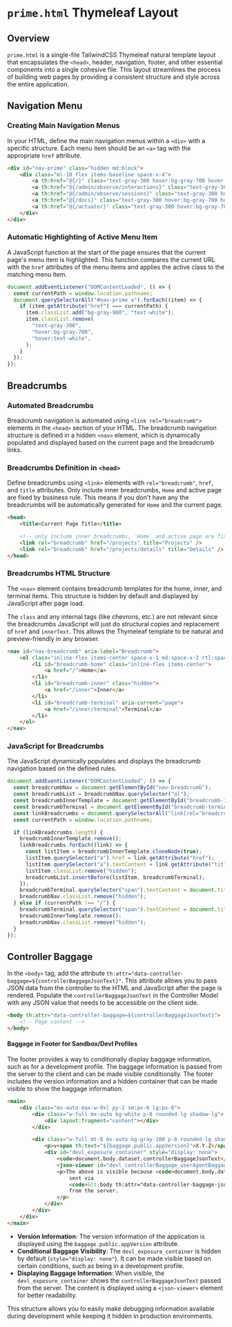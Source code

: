 # `prime.html` Thymeleaf Layout

## Overview

`prime.html` is a single-file TailwindCSS Thymeleaf natural template layout that
encapsulates the `<head>`, header, navigation, footer, and other essential
components into a single cohesive file. This layout streamlines the process of
building web pages by providing a consistent structure and style across the
entire application.

## Navigation Menu

### Creating Main Navigation Menus

In your HTML, define the main navigation menus within a `<div>` with a specific
structure. Each menu item should be an `<a>` tag with the appropriate `href`
attribute.

```html
<div id="nav-prime" class="hidden md:block">
    <div class="ml-10 flex items-baseline space-x-4">
        <a th:href="@{/}" class="text-gray-300 hover:bg-gray-700 hover:text-white rounded-md px-3 py-2 text-sm font-medium">Welcome</a>
        <a th:href="@{/admin/observe/interactions}" class="text-gray-300 hover:bg-gray-700 hover:text-white rounded-md px-3 py-2 text-sm font-medium">Interactions</a>
        <a th:href="@{/admin/observe/sessions}" class="text-gray-300 hover:bg-gray-700 hover:text-white rounded-md px-3 py-2 text-sm font-medium">Diagnostics</a>
        <a th:href="@{/docs}" class="text-gray-300 hover:bg-gray-700 hover:text-white rounded-md px-3 py-2 text-sm font-medium">Documentation</a>
        <a th:href="@{/actuator}" class="text-gray-300 hover:bg-gray-700 hover:text-white rounded-md px-3 py-2 text-sm font-medium">Support</a>
    </div>
</div>
```

### Automatic Highlighting of Active Menu Item

A JavaScript function at the start of the page ensures that the current page's
menu item is highlighted. This function compares the current URL with the `href`
attributes of the menu items and applies the active class to the matching menu
item.

```javascript
document.addEventListener("DOMContentLoaded", () => {
  const currentPath = window.location.pathname;
  document.querySelectorAll("#nav-prime a").forEach((item) => {
    if (item.getAttribute("href") === currentPath) {
      item.classList.add("bg-gray-900", "text-white");
      item.classList.remove(
        "text-gray-300",
        "hover:bg-gray-700",
        "hover:text-white",
      );
    }
  });
});
```

## Breadcrumbs

### Automated Breadcrumbs

Breadcrumb navigation is automated using `<link rel="breadcrumb">` elements in
the `<head>` section of your HTML. The breadcrumb navigation structure is
defined in a hidden `<nav>` element, which is dynamically populated and
displayed based on the current page and the breadcrumb links.

### Breadcrumbs Definition in `<head>`

Define breadcrumbs using `<link>` elements with `rel="breadcrumb"`, `href`, and
`title` attributes. Only include inner breadcrumbs, `Home` and active page are
fixed by business rule. This means if you don't have any <link rel="breadcrumb">
the breadcrumbs will be automatically generated for `Home` and the current page.

```html
<head>
    <title>Current Page Title</title>

    <!-- only include inner breadcrumbs, `Home` and active page are fixed -->
    <link rel="breadcrumb" href="/projects" title="Projects" />
    <link rel="breadcrumb" href="/projects/details" title="Details" />
</head>
```

### Breadcrumbs HTML Structure

The `<nav>` element contains breadcrumb templates for the home, inner, and
terminal items. This structure is hidden by default and displayed by JavaScript
after page load.

The `class` and any internal tags (like chevrons, etc.) are not relevant since
the breadcrumbs JavaScript will just do structural copies and replacement of
`href` and `innerText`. This allows the Thymeleaf template to be natural and
preview-friendly in any browser.

```html
<nav id="nav-breadcrumb" aria-label="Breadcrumb">
    <ol class="inline-flex items-center space-x-1 md:space-x-2 rtl:space-x-reverse">
        <li id="breadcrumb-home" class="inline-flex items-center">
            <a href="/">Home</a>
        </li>
        <li id="breadcrumb-inner" class="hidden">
            <a href="/inner">Inner</a>
        </li>
        <li id="breadcrumb-terminal" aria-current="page">
            <a href="/inner/terminal">Terminal</a>
        </li>
    </ol>
</nav>
```

### JavaScript for Breadcrumbs

The JavaScript dynamically populates and displays the breadcrumb navigation
based on the defined rules.

```javascript
document.addEventListener("DOMContentLoaded", () => {
  const breadcrumbNav = document.getElementById("nav-breadcrumb");
  const breadcrumbList = breadcrumbNav.querySelector("ol");
  const breadcrumbInnerTemplate = document.getElementById("breadcrumb-inner");
  const breadcrumbTerminal = document.getElementById("breadcrumb-terminal");
  const linkBreadcrumbs = document.querySelectorAll("link[rel='breadcrumb']");
  const currentPath = window.location.pathname;

  if (linkBreadcrumbs.length) {
    breadcrumbInnerTemplate.remove();
    linkBreadcrumbs.forEach((link) => {
      const listItem = breadcrumbInnerTemplate.cloneNode(true);
      listItem.querySelector("a").href = link.getAttribute("href");
      listItem.querySelector("a").textContent = link.getAttribute("title");
      listItem.classList.remove("hidden");
      breadcrumbList.insertBefore(listItem, breadcrumbTerminal);
    });
    breadcrumbTerminal.querySelector("span").textContent = document.title;
    breadcrumbNav.classList.remove("hidden");
  } else if (currentPath !== "/") {
    breadcrumbTerminal.querySelector("span").textContent = document.title;
    breadcrumbInnerTemplate.remove();
    breadcrumbNav.classList.remove("hidden");
  }
});
```

## Controller Baggage

In the `<body>` tag, add the attribute
`th:attr="data-controller-baggage=${controllerBaggageJsonText}"`. This
attribute allows you to pass JSON data from the controller to the HTML and
JavaScript after the page is rendered. Populate the `controllerBaggageJsonText`
in the Controller Model with any JSON value that needs to be accessible on the
client side.

```html
<body th:attr="data-controller-baggage=${controllerBaggageJsonText}">
    <!-- Page content -->
</body>
```

#### Baggage in Footer for Sandbox/Devl Profiles

The footer provides a way to conditionally display baggage information, such as
for a development profile. The baggage information is passed from the server to
the client and can be made visible conditionally. The footer includes the
version information and a hidden container that can be made visible to show the
baggage information.

```html
<main>
    <div class="mx-auto max-w-9xl py-2 sm:px-6 lg:px-8">
        <div class="w-full mx-auto bg-white p-8 rounded-lg shadow-lg">
            <div layout:fragment="content"></div>
        </div>

        <div class="w-full mt-8 mx-auto bg-gray-100 p-8 rounded-lg shadow-lg">
            <p>v<span th:text="${baggage.public.appVersion}">X.Y.Z</span></p>
            <div id="devl_exposure_container" style="display: none">
                <code>document.body.dataset.controllerBaggageJsonText</code>:
                <json-viewer id="devl_controllerBaggage_userAgentBaggageExposureEnabledJsonViewer"></json-viewer>
                <p>The above is visible because <code>document.body.dataset.controllerBaggageJsonText</code> was
                    sent via
                    <code>&lt;body th:attr="data-controller-baggage-json-text=${controllerBaggageJsonText}"&gt;</code>
                    from the server.
                </p>
            </div>
        </div>
    </div>
</main>
```

- **Version Information**: The version information of the application is
  displayed using the `baggage.public.appVersion` attribute.
- **Conditional Baggage Visibility**: The `devl_exposure_container` is hidden by
  default (`style="display: none"`). It can be made visible based on certain
  conditions, such as being in a development profile.
- **Displaying Baggage Information**: When visible, the
  `devl_exposure_container` shows the `controllerBaggageJsonText` passed from
  the server. The content is displayed using a `<json-viewer>` element for
  better readability.

This structure allows you to easily make debugging information available during
development while keeping it hidden in production environments.

